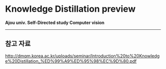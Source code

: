 # Knowledge Distillation preview

**Ajou univ. Self-Directed study Computer vision**

---

## 참고 자료
http://dmqm.korea.ac.kr/uploads/seminar/Introduction%20to%20Knowledge%20Distillation_%ED%99%A9%ED%95%98%EC%9D%80.pdf

